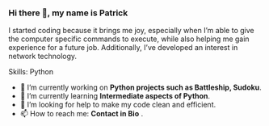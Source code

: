 ### Hi there 👋, my name is Patrick
I started coding because it brings me joy, especially when I’m able to give the computer specific commands to execute, while also helping me gain experience for a future job. Additionally, I’ve developed an interest in network technology.

Skills: Python

- 🔭 I’m currently working on **Python projects such as Battleship, Sudoku**. 
- 🌱 I’m currently learning **Intermediate aspects of Python**. 
- 🤔 I’m looking for help to make my code clean and efficient. 
- 📫 How to reach me: **Contact in Bio** . 




